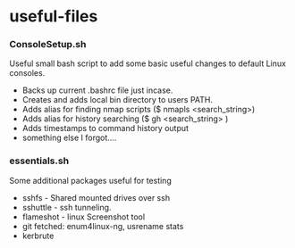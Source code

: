 # useful-files

### ConsoleSetup.sh
Useful small bash script to add some basic useful changes to default Linux consoles.
- Backs up current .bashrc file just incase.
- Creates and adds local bin directory to users PATH.
- Adds alias for finding nmap scripts ($ nmapls <search_string>)
- Adds alias for history searching ($ gh <search_string> )
- Adds timestamps to command history output 
- something else I forgot....

### essentials.sh
Some additional packages useful for testing
- sshfs - Shared mounted drives over ssh
- sshuttle - ssh tunneling.
- flameshot - linux Screenshot tool
- git fetched: enum4linux-ng, usrename stats
- kerbrute
